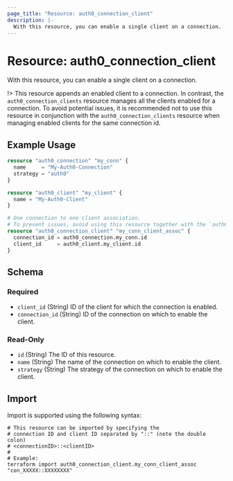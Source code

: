 ```yaml
---
page_title: "Resource: auth0_connection_client"
description: |-
  With this resource, you can enable a single client on a connection.
---
```


# Resource: auth0_connection_client

With this resource, you can enable a single client on a connection.

!> This resource appends an enabled client to a connection. In contrast, the `auth0_connection_clients` resource
manages all the clients enabled for a connection. To avoid potential issues, it is recommended not to use this
resource in conjunction with the `auth0_connection_clients` resource when managing enabled clients for the
same connection id.

## Example Usage

```terraform
resource "auth0_connection" "my_conn" {
  name     = "My-Auth0-Connection"
  strategy = "auth0"
}

resource "auth0_client" "my_client" {
  name = "My-Auth0-Client"
}

# One connection to one client association.
# To prevent issues, avoid using this resource together with the `auth0_connection_clients` resource.
resource "auth0_connection_client" "my_conn_client_assoc" {
  connection_id = auth0_connection.my_conn.id
  client_id     = auth0_client.my_client.id
}
```

<!-- schema generated by tfplugindocs -->
## Schema

### Required

- `client_id` (String) ID of the client for which the connection is enabled.
- `connection_id` (String) ID of the connection on which to enable the client.

### Read-Only

- `id` (String) The ID of this resource.
- `name` (String) The name of the connection on which to enable the client.
- `strategy` (String) The strategy of the connection on which to enable the client.

## Import

Import is supported using the following syntax:

```shell
# This resource can be imported by specifying the
# connection ID and client ID separated by "::" (note the double colon)
# <connectionID>::<clientID>
#
# Example:
terraform import auth0_connection_client.my_conn_client_assoc "con_XXXXX::XXXXXXXX"
```

